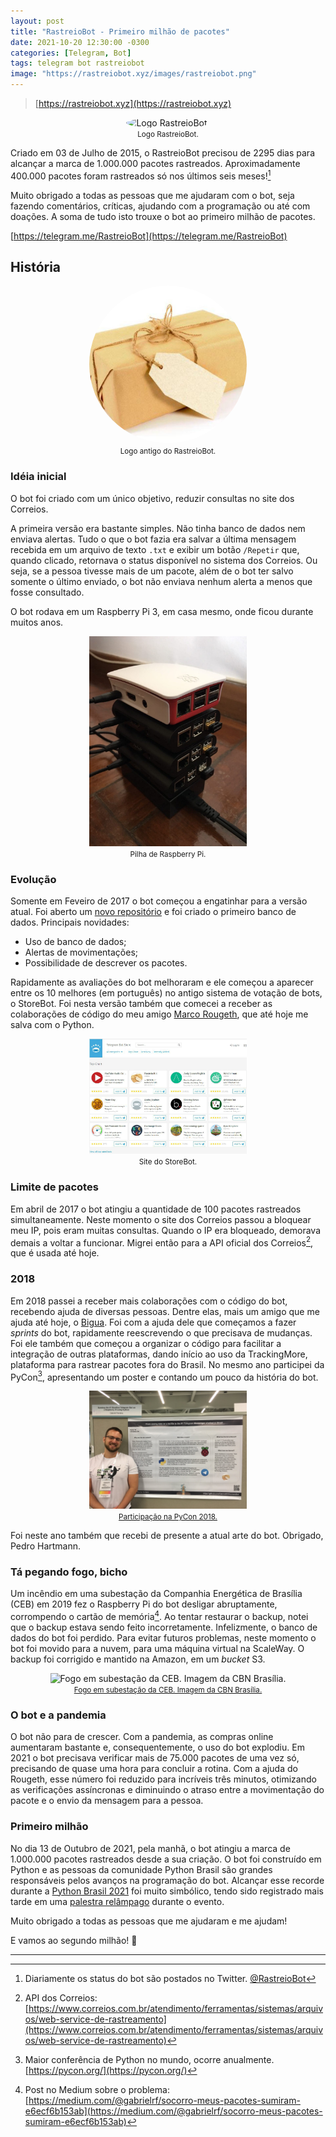 ```yaml
---
layout: post
title: "RastreioBot - Primeiro milhão de pacotes"
date: 2021-10-20 12:30:00 -0300
categories: [Telegram, Bot]
tags: telegram bot rastreiobot
image: "https://rastreiobot.xyz/images/rastreiobot.png"
---
```


> [https://rastreiobot.xyz](https://rastreiobot.xyz)

<center>
<img src="https://rastreiobot.xyz/images/rastreiobot.png" alt="Logo RastreioBot." style="width:50%; border-radius:50%"> 
<br><small>Logo RastreioBot.</small>
</center>

Criado em 03 de Julho de 2015, o RastreioBot precisou de 2295 dias para alcançar a marca de 1.000.000 pacotes rastreados. Aproximadamente 400.000 pacotes foram rastreados só nos últimos seis meses![^1]

Muito obrigado a todas as pessoas que me ajudaram com o bot, seja fazendo comentários, críticas, ajudando com a programação ou até com doações. A soma de tudo isto trouxe o bot ao primeiro milhão de pacotes.

[https://telegram.me/RastreioBot](https://telegram.me/RastreioBot)

## História

<center>
<img src="/assets/img/rastreiobot_old.jpeg" alt="Logo antigo do RastreioBot." style="width:50%; border-radius:50%"> 
<br><small>Logo antigo do RastreioBot.</small>
</center>

### Idéia inicial

O bot foi criado com um único objetivo, reduzir consultas no site dos Correios.

A primeira versão era bastante simples. Não tinha banco de dados nem enviava alertas. Tudo o que o bot fazia era salvar a última mensagem recebida em um arquivo de texto `.txt` e exibir um botão `/Repetir` que, quando clicado, retornava o status disponível no sistema dos Correios. Ou seja, se a pessoa tivesse mais de um pacote, além de o bot ter salvo somente o último enviado, o bot não enviava nenhum alerta a menos que fosse consultado.

O bot rodava em um Raspberry Pi 3, em casa mesmo, onde ficou durante muitos anos.

<center>
<img src="/assets/img/rack_caseiro.jpg" alt="Pilha de Raspberry Pi." style="width:50%"> 
<br><small>Pilha de Raspberry Pi.</small>
</center>

### Evolução

Somente em Feveiro de 2017 o bot começou a engatinhar para a versão atual. Foi aberto um [novo repositório](https://github.com/GabrielRF/RastreioBot) e foi criado o primeiro banco de dados. Principais novidades:
- Uso de banco de dados;
- Alertas de movimentações;
- Possibilidade de descrever os pacotes.

Rapidamente as avaliações do bot melhoraram e ele começou a aparecer entre os 10 melhores (em português) no antigo sistema de votação de bots, o StoreBot. Foi nesta versão também que comecei a receber as colaborações de código do meu amigo [Marco Rougeth](https://twitter.com/marcorougeth), que até hoje me salva com o Python.

<center>
<img src="/assets/img/rastreiobot_top10_storebot.jpeg" alt="Site do StoreBot." style="width:50%"> 
<br><small>Site do StoreBot.</small>
</center>

### Limite de pacotes

Em abril de 2017 o bot atingiu a quantidade de 100 pacotes rastreados simultaneamente. Neste momento o site dos Correios passou a bloquear meu IP, pois eram muitas consultas. Quando o IP era bloqueado, demorava demais a voltar a funcionar. Migrei então para a API oficial dos Correios[^2], que é usada até hoje.

### 2018

Em 2018 passei a receber mais colaborações com o código do bot, recebendo ajuda de diversas pessoas. Dentre elas, mais um amigo que me ajuda até hoje, o [Bigua](https://twitter.com/otalbigua). Foi com a ajuda dele que começamos a fazer *sprints* do bot, rapidamente reescrevendo o que precisava de mudanças. Foi ele também que começou a organizar o código para facilitar a integração de outras plataformas, dando início ao uso da TrackingMore, plataforma para rastrear pacotes fora do Brasil. No mesmo ano participei da PyCon[^3], apresentando um poster e contando um pouco da história do bot.

<center>
<img src="/assets/img/pycon2018.jpeg" alt="Participação na PyCon 2018." style="width:50%"> 
<br><small><a href="https://us.pycon.org/2018/speaker/profile/556/">Participação na PyCon 2018.</a></small>
</center>

Foi neste ano também que recebi de presente a atual arte do bot. Obrigado, Pedro Hartmann.


### Tá pegando fogo, bicho

Um incêndio em uma subestação da Companhia Energética de Brasília (CEB) em 2019 fez o Raspberry Pi do bot desligar abruptamente, corrompendo o cartão de memória[^4]. Ao tentar restaurar o backup, notei que o backup estava sendo feito incorretamente. Infelizmente, o banco de dados do bot foi perdido. Para evitar futuros problemas, neste momento o bot foi movido para a nuvem, para uma máquina virtual na ScaleWay. O backup foi corrigido e mantido na Amazon, em um *bucket* S3.

<center>
<img src="/assets/img/fogo_ceb.gif" alt="Fogo em subestação da CEB. Imagem da CBN Brasília." style="width:50%"> 
<br><small><a href="https://twitter.com/cbnbrasilia/status/1133713747632152577?s=20">Fogo em subestação da CEB. Imagem da CBN Brasília.</a></small>
</center>

### O bot e a pandemia

O bot não para de crescer. Com a pandemia, as compras online aumentaram bastante e, consequentemente, o uso do bot explodiu. Em 2021 o bot precisava verificar mais de 75.000 pacotes de uma vez só, precisando de quase uma hora para concluir a rotina. Com a ajuda do Rougeth, esse número foi reduzido para incríveis três minutos, otimizando as verificações assíncronas e diminuindo o atraso entre a movimentação do pacote e o envio da mensagem para a pessoa.

### Primeiro milhão

No dia 13 de Outubro de 2021, pela manhã, o bot atingiu a marca de 1.000.000 pacotes rastreados desde a sua criação. O bot foi construído em Python e as pessoas da comunidade Python Brasil são grandes responsáveis pelos avanços na programação do bot. Alcançar esse recorde durante a [Python Brasil 2021](https://2021.pythonbrasil.org.br/) foi muito simbólico, tendo sido registrado mais tarde em uma [palestra relâmpago](https://youtu.be/-OMV8DEEN8E) durante o evento.

Muito obrigado a todas as pessoas que me ajudaram e me ajudam!

E vamos ao segundo milhão! 🚀

---

[^1]: Diariamente os status do bot são postados no Twitter. [@RastreioBot](https://twitter.com/RastreioBot)
[^2]: API dos Correios: [https://www.correios.com.br/atendimento/ferramentas/sistemas/arquivos/web-service-de-rastreamento](https://www.correios.com.br/atendimento/ferramentas/sistemas/arquivos/web-service-de-rastreamento)
[^3]: Maior conferência de Python no mundo, ocorre anualmente. [https://pycon.org/](https://pycon.org/)
[^4]: Post no Medium sobre o problema: [https://medium.com/@gabrielrf/socorro-meus-pacotes-sumiram-e6ecf6b153ab](https://medium.com/@gabrielrf/socorro-meus-pacotes-sumiram-e6ecf6b153ab)
